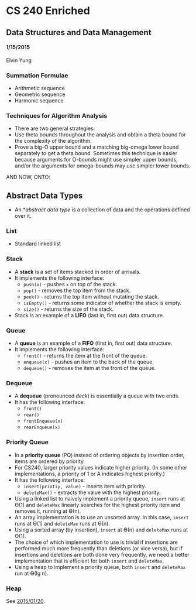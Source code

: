 # CS 240 Enriched
## Data Structures and Data Management
#### 1/15/2015
Elvin Yung

### Summation Formulae
* Arithmetic sequence
* Geometric sequence
* Harmonic sequence

### Techniques for Algorithm Analysis
* There are two general strategies:
* Use theta bounds throughout the analysis and obtain a theta bound for the complexity of the algorithm.
* Prove a big-O upper bound and a matching big-omega lower bound separately to get a theta bound. Sometimes this technique is easier because arguments for O-bounds might use simpler upper bounds, and/or the arguments for omega-bounds may use simpler lower bounds.

AND NOW, ONTO:

## Abstract Data Types
* An **abstract data type* is a collection of data and the operations defined over it.

### List
* Standard linked list

### Stack
* A **stack** is a set of items stacked in order of arrivals.
* It implements the following interface:
    * `push(x)` - pushes `x` on top of the stack.
    * `pop()` - removes the top item from the stack.
    * `peek()` - returns the top item without mutating the stack.
    * `isEmpty()` - returns some indicator of whether the stack is empty.
    * `size()` - returns the size of the stack.
* Stack is an example of a **LIFO** (last in, first out) data structure.

### Queue
* A **queue** is an example of a **FIFO** (first in, first out) data structure.
* It implements the following interface:
    * `front()` - returns the item at the front of the queue.
    * `enqueue(x)` - pushes an item to the back of the queue.
    * `dequeue()` - removes the item at the front of the queue.

### Dequeue
* A **dequeue** (pronounced *deck*) is essentially a queue with two ends.
* It has the following interface:
    * `front()`
    * `rear()`
    * `frontEnqueue(x)`
    * `rearEnqueue(x)`

### Priority Queue
* In a **priority queue** (PQ) instead of ordering objects by insertion order, items are ordered by priority.
* For CS240, larger priority values indicate higher priority. (In some other implementations, a priority of 1 or A indicates highest priority.)
* It has the following interface:
    * `insert(priotiy, value)` - inserts item with priority.
    * `deleteMax()` - extracts the value with the highest priority.
* Using a linked list to naively implement a priority queue, `insert` runs at Ө(1) and `deleteMax` linearly searches for the highest priority item and removes it, running at Ө(n).
* An array implementation is to use an unsorted array. In this case, `insert` runs at Ө(1) and `deleteMax` runs at Ө(n).
* Using a sorted array (by insertion), `insert` at Ө(n) and `deleteMax` runs at Ө(1).
* The choice of which implementation to use is trivial if insertions are performed much more frequently than deletions (or vice versa), but if insertions and deletions are both done very frequently, we need a better implementation that is efficient for both `insert` and `deleteMax`.
* Using a heap to implement a priority queue, both `insert` and `deleteMax` run at Ө(lg n).

### Heap
See [2015/01/20](20150120.md).

